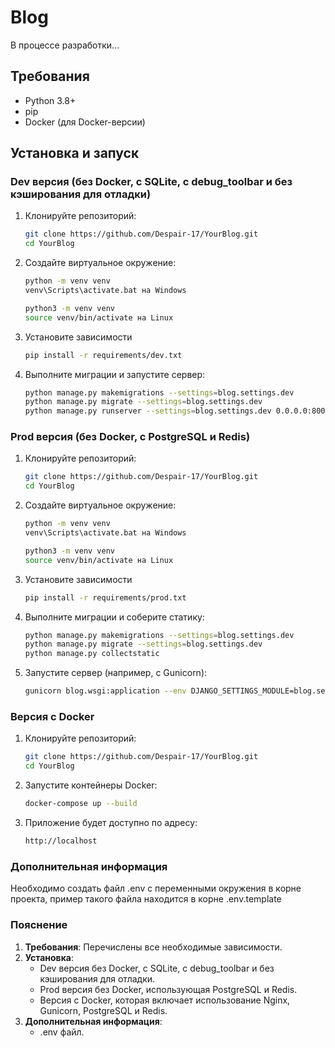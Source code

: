 # Blog

В процессе разработки...

## Требования

- Python 3.8+
- pip
- Docker (для Docker-версии)

## Установка и запуск

### Dev версия (без Docker, с SQLite, c debug_toolbar и без кэширования для отладки)

1. Клонируйте репозиторий:
   ```bash
   git clone https://github.com/Despair-17/YourBlog.git
   cd YourBlog
   ```
2. Создайте виртуальное окружение:
   ```bash
   python -m venv venv
   venv\Scripts\activate.bat на Windows
   
   python3 -m venv venv
   source venv/bin/activate на Linux
   ```
3. Установите зависимости
   ```bash
   pip install -r requirements/dev.txt
   ```
4. Выполните миграции и запустите сервер:
   ```bash
   python manage.py makemigrations --settings=blog.settings.dev
   python manage.py migrate --settings=blog.settings.dev
   python manage.py runserver --settings=blog.settings.dev 0.0.0.0:8000
   ```
   
### Prod версия (без Docker, с PostgreSQL и Redis)

1. Клонируйте репозиторий:
   ```bash
   git clone https://github.com/Despair-17/YourBlog.git
   cd YourBlog
   ```
2. Создайте виртуальное окружение:
   ```bash
   python -m venv venv
   venv\Scripts\activate.bat на Windows
   
   python3 -m venv venv
   source venv/bin/activate на Linux
   ```
3. Установите зависимости
   ```bash
   pip install -r requirements/prod.txt
   ```
4. Выполните миграции и соберите статику:
   ```bash
   python manage.py makemigrations --settings=blog.settings.dev
   python manage.py migrate --settings=blog.settings.dev
   python manage.py collectstatic
   ```
5. Запустите сервер (например, с Gunicorn):
   ```bash
   gunicorn blog.wsgi:application --env DJANGO_SETTINGS_MODULE=blog.settings.prod --bind 0.0.0.0:8000
   ```

### Версия с Docker
1. Клонируйте репозиторий:
   ```bash
   git clone https://github.com/Despair-17/YourBlog.git
   cd YourBlog
   ```
2. Запустите контейнеры Docker:
   ```bash
   docker-compose up --build
   ```
3. Приложение будет доступно по адресу:
   ```bash
   http://localhost
   ```

### Дополнительная информация
Необходимо создать файл .env с переменными окружения в корне проекта, пример такого файла находится в корне
.env.template

### Пояснение

1. **Требования**: Перечислены все необходимые зависимости.
2. **Установка**:
   - Dev версия без Docker, с SQLite, c debug_toolbar и без кэширования для отладки.
   - Prod версия без Docker, использующая PostgreSQL и Redis.
   - Версия с Docker, которая включает использование Nginx, Gunicorn, PostgreSQL и Redis.
3. **Дополнительная информация**:
   - .env файл.